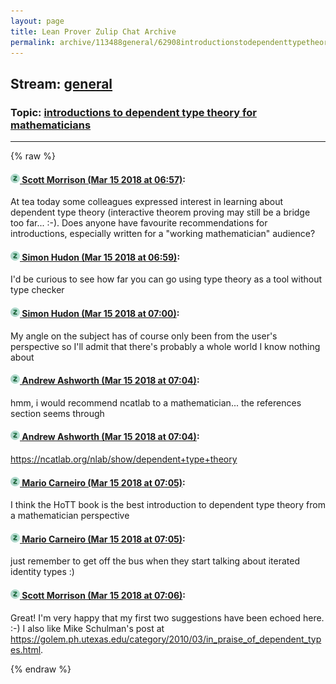```yaml
---
layout: page
title: Lean Prover Zulip Chat Archive 
permalink: archive/113488general/62908introductionstodependenttypetheoryformathematicians.html
---
```


## Stream: [general](index.html)
### Topic: [introductions to dependent type theory for mathematicians](62908introductionstodependenttypetheoryformathematicians.html)

---


{% raw %}
#### [![Click to go to Zulip](../../assets/img/zulip2.png) Scott Morrison (Mar 15 2018 at 06:57)](https://leanprover.zulipchat.com/#narrow/stream/113488-general/topic/introductions%20to%20dependent%20type%20theory%20for%20mathematicians/near/123737728):
At tea today some colleagues expressed interest in learning about dependent type theory (interactive theorem proving may still be a bridge too far... :-). Does anyone have favourite recommendations for introductions, especially written for a "working mathematician" audience?

#### [![Click to go to Zulip](../../assets/img/zulip2.png) Simon Hudon (Mar 15 2018 at 06:59)](https://leanprover.zulipchat.com/#narrow/stream/113488-general/topic/introductions%20to%20dependent%20type%20theory%20for%20mathematicians/near/123737781):
I'd be curious to see how far you can go using type theory as a tool without type checker

#### [![Click to go to Zulip](../../assets/img/zulip2.png) Simon Hudon (Mar 15 2018 at 07:00)](https://leanprover.zulipchat.com/#narrow/stream/113488-general/topic/introductions%20to%20dependent%20type%20theory%20for%20mathematicians/near/123737831):
My angle on the subject has of course only been from the user's perspective so I'll admit that there's probably a whole world I know nothing about

#### [![Click to go to Zulip](../../assets/img/zulip2.png) Andrew Ashworth (Mar 15 2018 at 07:04)](https://leanprover.zulipchat.com/#narrow/stream/113488-general/topic/introductions%20to%20dependent%20type%20theory%20for%20mathematicians/near/123737932):
hmm, i would recommend ncatlab to a mathematician... the references section seems through

#### [![Click to go to Zulip](../../assets/img/zulip2.png) Andrew Ashworth (Mar 15 2018 at 07:04)](https://leanprover.zulipchat.com/#narrow/stream/113488-general/topic/introductions%20to%20dependent%20type%20theory%20for%20mathematicians/near/123737933):
https://ncatlab.org/nlab/show/dependent+type+theory

#### [![Click to go to Zulip](../../assets/img/zulip2.png) Mario Carneiro (Mar 15 2018 at 07:05)](https://leanprover.zulipchat.com/#narrow/stream/113488-general/topic/introductions%20to%20dependent%20type%20theory%20for%20mathematicians/near/123737934):
I think the HoTT book is the best introduction to dependent type theory from a mathematician perspective

#### [![Click to go to Zulip](../../assets/img/zulip2.png) Mario Carneiro (Mar 15 2018 at 07:05)](https://leanprover.zulipchat.com/#narrow/stream/113488-general/topic/introductions%20to%20dependent%20type%20theory%20for%20mathematicians/near/123737942):
just remember to get off the bus when they start talking about iterated identity types :)

#### [![Click to go to Zulip](../../assets/img/zulip2.png) Scott Morrison (Mar 15 2018 at 07:06)](https://leanprover.zulipchat.com/#narrow/stream/113488-general/topic/introductions%20to%20dependent%20type%20theory%20for%20mathematicians/near/123737985):
Great! I'm very happy that my first two suggestions have been echoed here. :-) I also like Mike Schulman's post at <https://golem.ph.utexas.edu/category/2010/03/in_praise_of_dependent_types.html>.


{% endraw %}
